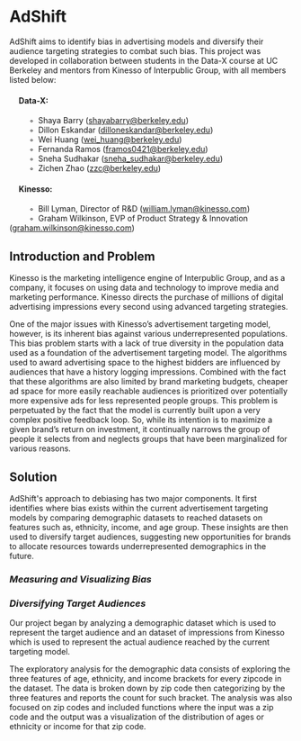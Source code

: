 # AdShift
AdShift aims to identify bias in advertising models and diversify their audience targeting strategies to combat such bias. This project was developed in collaboration between students in the Data-X course at UC Berkeley and mentors from Kinesso of Interpublic Group, with all members listed below:
#### &nbsp;&nbsp;&nbsp;&nbsp; Data-X:
&nbsp;&nbsp;&nbsp;&nbsp;&nbsp;&nbsp;&nbsp;&nbsp; ◦&nbsp;&nbsp;Shaya Barry ([shayabarry@berkeley.edu](mailto:shayabarry@berkeley.edu))  
&nbsp;&nbsp;&nbsp;&nbsp;&nbsp;&nbsp;&nbsp;&nbsp; ◦&nbsp;&nbsp;Dillon Eskandar ([dilloneskandar@berkeley.edu](mailto:dilloneskandar@berkeley.edu))  
&nbsp;&nbsp;&nbsp;&nbsp;&nbsp;&nbsp;&nbsp;&nbsp; ◦&nbsp;&nbsp;Wei Huang ([wei_huang@berkeley.edu](mailto:wei_huang@berkeley.edu))  
&nbsp;&nbsp;&nbsp;&nbsp;&nbsp;&nbsp;&nbsp;&nbsp; ◦&nbsp;&nbsp;Fernanda Ramos ([framos0421@berkeley.edu](mailto:framos0421@berkeley.edu))  
&nbsp;&nbsp;&nbsp;&nbsp;&nbsp;&nbsp;&nbsp;&nbsp; ◦&nbsp;&nbsp;Sneha Sudhakar ([sneha_sudhakar@berkeley.edu](mailto:sneha_sudhakar@berkeley.edu))  
&nbsp;&nbsp;&nbsp;&nbsp;&nbsp;&nbsp;&nbsp;&nbsp; ◦&nbsp;&nbsp;Zichen Zhao ([zzc@berkeley.edu](mailto:zzc@berkeley.edu))  
#### &nbsp;&nbsp;&nbsp;&nbsp; Kinesso:
&nbsp;&nbsp;&nbsp;&nbsp;&nbsp;&nbsp;&nbsp;&nbsp; ◦&nbsp;&nbsp;Bill Lyman, Director of R&D ([william.lyman@kinesso.com](mailto:william.lyman@kinesso.com))  
&nbsp;&nbsp;&nbsp;&nbsp;&nbsp;&nbsp;&nbsp;&nbsp; ◦&nbsp;&nbsp;Graham Wilkinson, EVP of Product Strategy & Innovation ([graham.wilkinson@kinesso.com](mailto:graham.wilkinson@kinesso.com))  

## Introduction and Problem
Kinesso is the marketing intelligence engine of Interpublic Group, and as a company, it focuses on using data and technology to improve media and marketing performance. Kinesso directs the purchase of millions of digital advertising impressions every second using advanced targeting strategies. 

One of the major issues with Kinesso’s advertisement targeting model, however, is its inherent bias against various underrepresented populations. This bias problem starts with a lack of true diversity in the population data used as a foundation of the advertisement targeting model. The algorithms used to award advertising space to the highest bidders are influenced by audiences that have a history logging impressions. Combined with the fact that these algorithms are also limited by brand marketing budgets, cheaper ad space for more easily reachable audiences is prioritized over potentially more expensive ads for less represented people groups. This problem is perpetuated by the fact that the model is currently built upon a very complex positive feedback loop. So, while its intention is to maximize a given brand’s return on investment, it continually narrows the group of people it selects from and neglects groups that have been marginalized for various reasons. 

## Solution
AdShift's approach to debiasing has two major components. It first identifies where bias exists within the current advertisement targeting models by comparing demographic datasets to reached datasets on features such as, ethnicity, income, and age group. These insights are then used to diversify target audiences, suggesting new opportunities for brands to allocate resources towards underrepresented demographics in the future.

### *Measuring and Visualizing Bias*

### *Diversifying Target Audiences*

Our project began by analyzing a demographic dataset which is used to represent the target audience and an dataset of impressions from Kinesso which is used to represent the actual audience reached by the current targeting model. 

The exploratory analysis for the demographic data consists of exploring the three features of age, ethnicity, and income brackets for every zipcode in the dataset. The data is broken down by zip code then categorizing by the three features and reports the count for such bracket. The analysis was also focused on zip codes and included functions where the input was a zip code and the output was a visualization of the distribution of ages or ethnicity or income for that zip code. 
